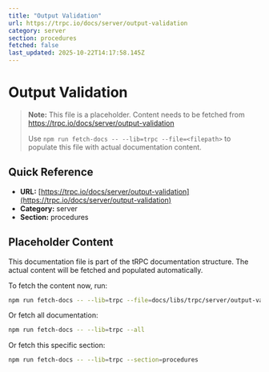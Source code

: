```yaml
---
title: "Output Validation"
url: https://trpc.io/docs/server/output-validation
category: server
section: procedures
fetched: false
last_updated: 2025-10-22T14:17:58.145Z
---
```


# Output Validation

> **Note:** This file is a placeholder. Content needs to be fetched from https://trpc.io/docs/server/output-validation
>
> Use `npm run fetch-docs -- --lib=trpc --file=<filepath>` to populate this file with actual documentation content.

## Quick Reference

- **URL:** [https://trpc.io/docs/server/output-validation](https://trpc.io/docs/server/output-validation)
- **Category:** server
- **Section:** procedures

## Placeholder Content

This documentation file is part of the tRPC documentation structure.
The actual content will be fetched and populated automatically.

To fetch the content now, run:

```bash
npm run fetch-docs -- --lib=trpc --file=docs/libs/trpc/server/output-validation.md
```

Or fetch all documentation:

```bash
npm run fetch-docs -- --lib=trpc --all
```

Or fetch this specific section:

```bash
npm run fetch-docs -- --lib=trpc --section=procedures
```
